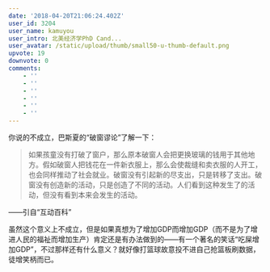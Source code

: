 ```yaml
---
date: '2018-04-20T21:06:24.402Z'
user_id: 3204
user_name: kamuyou
user_intro: 北美经济学PhD Cand...
user_avatar: /static/upload/thumb/small50-u-thumb-default.png
upvote: 19
downvote: 0
comments:
    - ''
    - ''
    - ''
    - ''
    - ''
    - ''
---
```


你说的不成立，巴斯夏的“破窗谬论”了解一下：

> 如果孩童没有打破了窗户，那么原本破窗人会把更换玻璃的钱用于其他地方。假如破窗人把钱花在一件新衣服上，那么会使裁缝和卖衣服的人开工，也会同样推动了社会就业。破窗没有引起新的尽支出，只是转移了支出。破窗没有创造新的活动，只是创造了不同的活动。人们看到这种发生了的活动，但没有看到本来会发生的活动。  

——引自“互动百科”

  

虽然这个意义上不成立，但是如果真想为了增加GDP而增加GDP（而不是为了增进人民的福祉而增加生产）肯定还是有办法做到的——有一个著名的笑话“吃屎增加GDP”，不过那样还有什么意义？就好像打篮球故意投不进自己抢篮板刷数据，徒增笑柄而已。
